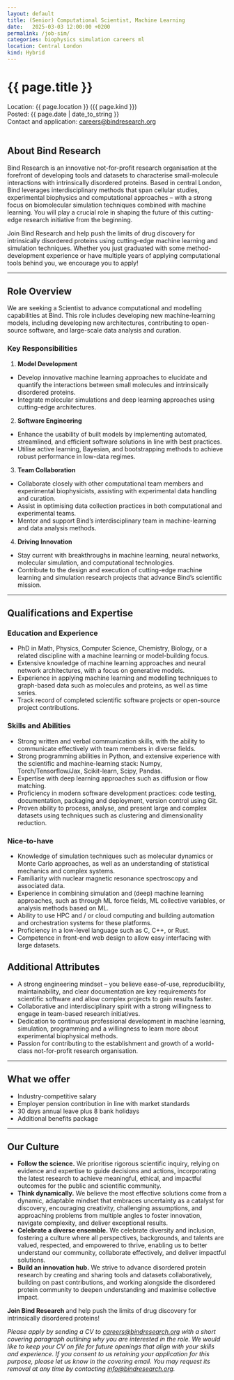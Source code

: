 ```yaml
---
layout: default
title: (Senior) Computational Scientist, Machine Learning
date:   2025-03-03 12:00:00 +0200
permalink: /job-sim/
categories: biophysics simulation careers ml
location: Central London
kind: Hybrid
---
```


<h1 style="text-align: left;">{{ page.title }}</h1>
<div class="job-meta">Location: {{ page.location }} ({{ page.kind }})</div>
<div class="job-meta">Posted: {{ page.date | date_to_string }}</div>
<div class="job-meta">Contact and application: <a href="mailto:careers@bindresearch.org">careers@bindresearch.org</a></div>
<br />

## About Bind Research
Bind Research is an innovative not-for-profit research organisation at the forefront of developing tools and datasets to characterise small-molecule interactions with intrinsically disordered proteins. Based in central London, Bind leverages interdisciplinary methods that span cellular studies, experimental biophysics and computational approaches – with a strong focus on biomolecular simulation techniques combined with machine learning. You will play a crucial role in shaping the future of this cutting-edge research initiative from the beginning.

Join Bind Research and help push the limits of drug discovery for intrinsically disordered proteins using cutting-edge machine learning and simulation techniques. Whether you just graduated with some method-development experience or have multiple years of applying computational tools behind you, we encourage you to apply!

---

## Role Overview
We are seeking a Scientist to advance computational and modelling capabilities at Bind. This role includes developing new machine-learning models, including developing new architectures, contributing to open-source software, and large-scale data analysis and curation.

### Key Responsibilities
1. **Model Development**
- Develop innovative machine learning approaches to elucidate and quantify the interactions between small molecules and intrinsically disordered proteins.
- Integrate molecular simulations and deep learning approaches using cutting-edge architectures.

2. **Software Engineering**
- Enhance the usability of built models by implementing automated, streamlined, and efficient software solutions in line with best practices.
- Utilise active learning, Bayesian, and bootstrapping methods to achieve robust performance in low-data regimes.

3. **Team Collaboration**
- Collaborate closely with other computational team members and experimental biophysicists, assisting with experimental data handling and curation.
- Assist in optimising data collection practices in both computational and experimental teams.
- Mentor and support Bind’s interdisciplinary team in machine-learning and data analysis methods.

4. **Driving Innovation**
- Stay current with breakthroughs in machine learning, neural networks, molecular simulation, and computational technologies.
- Contribute to the design and execution of cutting-edge machine learning and simulation research projects that advance Bind’s scientific mission.

---

## Qualifications and Expertise
### Education and Experience
- PhD in Math, Physics, Computer Science, Chemistry, Biology, or a related discipline with a machine learning or model-building focus.
- Extensive knowledge of machine learning approaches and neural network architectures, with a focus on generative models.
- Experience in applying machine learning and modelling techniques to graph-based data such as molecules and proteins, as well as time series.
- Track record of completed scientific software projects or open-source project contributions.

### Skills and Abilities
- Strong written and verbal communication skills, with the ability to communicate effectively with team members in diverse fields.
- Strong programming abilities in Python, and extensive experience with the scientific and machine-learning stack: Numpy, Torch/Tensorflow/Jax, Scikit-learn, Scipy, Pandas.
- Expertise with deep learning approaches such as diffusion or flow matching.
- Proficiency in modern software development practices: code testing, documentation, packaging and deployment, version control using Git.
- Proven ability to process, analyse, and present large and complex datasets using techniques such as clustering and dimensionality reduction.

### Nice-to-have
- Knowledge of simulation techniques such as molecular dynamics or Monte Carlo approaches, as well as an understanding of statistical mechanics and complex systems.
- Familiarity with nuclear magnetic resonance spectroscopy and associated data.
- Experience in combining simulation and (deep) machine learning approaches, such as through ML force fields, ML collective variables, or analysis methods based on ML.
- Ability to use HPC and / or cloud computing and building automation and orchestration systems for these platforms.
- Proficiency in a low-level language such as C, C++, or Rust.
- Competence in front-end web design to allow easy interfacing with large datasets.

## Additional Attributes
- A strong engineering mindset – you believe ease-of-use, reproducibility, maintainability, and clear documentation are key requirements for scientific software and allow complex projects to gain results faster.
- Collaborative and interdisciplinary spirit with a strong willingness to engage in team-based research initiatives.
- Dedication to continuous professional development in machine learning, simulation, programming and a willingness to learn more about experimental biophysical methods.
- Passion for contributing to the establishment and growth of a world-class not-for-profit research organisation.

---

## What we offer
- ⁠Industry-competitive salary
- ⁠Employer pension contribution in line with market standards
- ⁠30 days annual leave plus 8 bank holidays
- ⁠Additional benefits package

---

## Our Culture
- **Follow the science.** We prioritise rigorous scientific inquiry, relying on evidence and expertise to guide decisions and actions, incorporating the latest research to achieve meaningful, ethical, and impactful outcomes for the public and scientific community.
- **Think dynamically.** We believe the most effective solutions come from a dynamic, adaptable mindset that embraces uncertainty as a catalyst for discovery, encouraging creativity, challenging assumptions, and approaching problems from multiple angles to foster innovation, navigate complexity, and deliver exceptional results.
- **Celebrate a diverse ensemble.** We celebrate diversity and inclusion, fostering a culture where all perspectives, backgrounds, and talents are valued, respected, and empowered to thrive, enabling us to better understand our community, collaborate effectively, and deliver impactful solutions.
- **Build an innovation hub.** We strive to advance disordered protein research by creating and sharing tools and datasets collaboratively, building on past contributions, and working alongside the disordered protein community to deepen understanding and maximise collective impact.

**Join Bind Research** and help push the limits of drug discovery for intrinsically disordered proteins!

*Please apply by sending a CV to <a href="mailto:careers@bindresearch.org">careers@bindresearch.org</a> with a short covering paragraph outlining why you are interested in the role. We would like to keep your CV on file for future openings that align with your skills and experience. If you consent to us retaining your application for this purpose, please let us know in the covering email. You may request its removal at any time by contacting <a href="mailto:info@bindresearch.org">info@bindresearch.org</a>.*